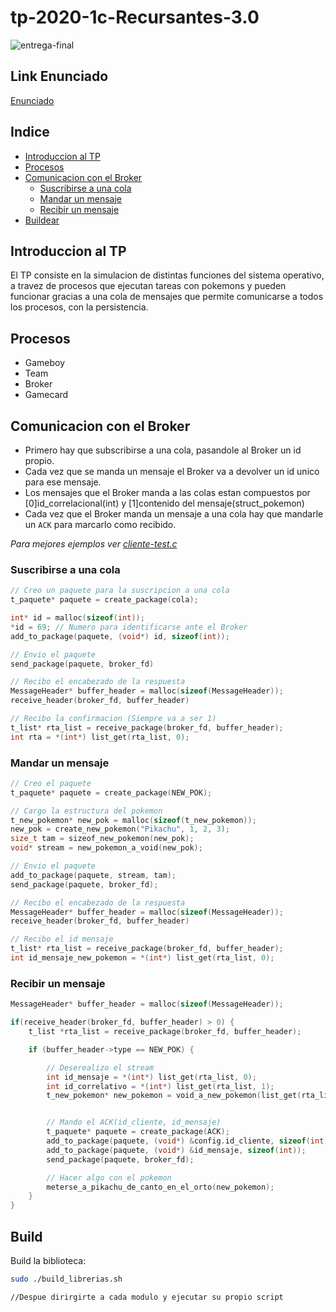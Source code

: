 
# tp-2020-1c-Recursantes-3.0
![entrega-final](https://imgur.com/HWoy6Iv.jpg)

## Link Enunciado
<a href="https://drive.google.com/file/d/1Ho1sl2fIMt4RD70Aly2U1_-rQea7lWuC/view?usp=sharing" target="_blank">Enunciado</a>


## Indice
- [Introduccion al TP](#Introduccion-al-TP)
- [Procesos](#Procesos)
- [Comunicacion con el Broker](#comunicacion-con-el-broker)
  -  [Suscribirse a una cola](#suscribirse-a-una-cola)
  - [Mandar un mensaje](#mandar-un-mensaje)
  - [Recibir un mensaje](#recibir-un-mensaje)
 - [Buildear](buildear) 

## Introduccion al TP
El TP consiste en la simulacion de distintas funciones del sistema operativo, a travez de procesos que ejecutan tareas con pokemons y pueden funcionar gracias a una cola de mensajes que permite comunicarse a todos los procesos, con la persistencia. 

## Procesos
 - Gameboy
 - Team
 - Broker
 - Gamecard
 

## Comunicacion con el Broker

 - Primero hay que subscribirse a una cola, pasandole al Broker un id propio.
 - Cada vez que se manda un mensaje el Broker va a devolver un id unico para ese mensaje.
 - Los mensajes que el Broker manda a las colas estan compuestos por [0]id_correlacional(int) y [1]contenido del mensaje(struct_pokemon)
 - Cada vez que el Broker manda un mensaje a una cola hay que mandarle un `ACK` para marcarlo como recibido.

*Para mejores ejemplos ver [cliente-test.c](cliente-test/cliente-test.c)*

### Suscribirse a una cola 

```c
// Creo un paquete para la suscripcion a una cola
t_paquete* paquete = create_package(cola);

int* id = malloc(sizeof(int));
*id = 69; // Numero para identificarse ante el Broker
add_to_package(paquete, (void*) id, sizeof(int));

// Envio el paquete
send_package(paquete, broker_fd)

// Recibo el encabezado de la respuesta
MessageHeader* buffer_header = malloc(sizeof(MessageHeader));
receive_header(broker_fd, buffer_header)

// Recibo la confirmacion (Siempre va a ser 1)
t_list* rta_list = receive_package(broker_fd, buffer_header);
int rta = *(int*) list_get(rta_list, 0);
```

### Mandar un mensaje
```c
// Creo el paquete
t_paquete* paquete = create_package(NEW_POK);

// Cargo la estructura del pokemon
t_new_pokemon* new_pok = malloc(sizeof(t_new_pokemon));
new_pok = create_new_pokemon("Pikachu", 1, 2, 3);
size_t tam = sizeof_new_pokemon(new_pok);
void* stream = new_pokemon_a_void(new_pok);

// Envio el paquete
add_to_package(paquete, stream, tam);
send_package(paquete, broker_fd);

// Recibo el encabezado de la respuesta
MessageHeader* buffer_header = malloc(sizeof(MessageHeader));
receive_header(broker_fd, buffer_header)

// Recibo el id mensaje
t_list* rta_list = receive_package(broker_fd, buffer_header);
int id_mensaje_new_pokemon = *(int*) list_get(rta_list, 0);

```

### Recibir un mensaje
```c
MessageHeader* buffer_header = malloc(sizeof(MessageHeader));

if(receive_header(broker_fd, buffer_header) > 0) {
    t_list *rta_list = receive_package(broker_fd, buffer_header);

    if (buffer_header->type == NEW_POK) {

        // Deserealizo el stream
        int id_mensaje = *(int*) list_get(rta_list, 0);
        int id_correlativo = *(int*) list_get(rta_list, 1);
        t_new_pokemon* new_pokemon = void_a_new_pokemon(list_get(rta_list,2));


        // Mando el ACK(id_cliente, id_mensaje)
        t_paquete* paquete = create_package(ACK);
        add_to_package(paquete, (void*) &config.id_cliente, sizeof(int));
        add_to_package(paquete, (void*) &id_mensaje, sizeof(int));
        send_package(paquete, broker_fd);

        // Hacer algo con el pokemon
        meterse_a_pikachu_de_canto_en_el_orto(new_pokemon);
    }
}
```

## Build
Build la biblioteca:
```bash
sudo ./build_librerias.sh

//Despue dirirgirte a cada modulo y ejecutar su propio script 
```
